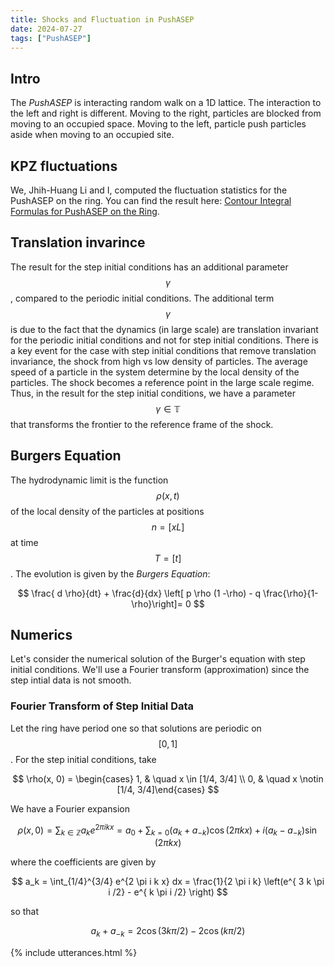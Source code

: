```yaml
---
title: Shocks and Fluctuation in PushASEP
date: 2024-07-27
tags: ["PushASEP"]
---
```


## Intro

The *PushASEP* is interacting random walk on a 1D lattice. The interaction to the left and right is different. Moving to the right, particles are blocked from moving to an occupied space. Moving to the left, particle push particles aside when moving to an occupied site.

## KPZ fluctuations 

We, Jhih-Huang Li and I, computed the fluctuation statistics for the PushASEP on the ring. You can find the result here: [Contour Integral Formulas for PushASEP on the Ring](https://arxiv.org/abs/2308.05372).

## Translation invarince

The result for the step initial conditions has an additional parameter $$\gamma$$, compared to the periodic initial conditions. The additional term $$\gamma$$ is due to the fact that the dynamics (in large scale) are translation invariant for the periodic initial conditions and not for step initial conditions. There is a key event for the case with step initial conditions that remove translation invariance, the shock from high vs low density of particles. The average speed of a particle in the system determine by the local density of the particles. The shock becomes a reference point in the large scale regime. Thus, in the result for the step initial conditions, we have a parameter $$\gamma \in \mathbb{T}$$ that transforms the frontier to the reference frame of the shock.

## Burgers Equation

The hydrodynamic limit is the function $$\rho(x,t)$$ of the local density of the particles at positions $$ n = [x L]$$ at time $$T = [ t]$$. The evolution is given by the *Burgers Equation*:

$$
\frac{ d \rho}{dt} +  \frac{d}{dx} \left[ p \rho (1 -\rho) - q \frac{\rho}{1-\rho}\right]= 0
$$

## Numerics

Let's consider the numerical solution of the Burger's equation with step initial conditions. We'll use a Fourier transform (approximation) since the step intial data is not smooth.

### Fourier Transform of Step Initial Data

Let the ring have period one so that solutions are periodic on $$[0,1]$$. For the step initial conditions, take

$$
\rho(x, 0) = \begin{cases} 1, & \quad x \in [1/4, 3/4] \\ 0, & \quad x \notin [1/4, 3/4]\end{cases}
$$

We have a Fourier expansion

$$
\rho(x, 0) = \sum_{k \in \mathbb{Z}} a_k e^{2 \pi i k x} = a_0 + \sum_{k=0} ( a_k + a_{-k}) \cos(2\pi k x) + i( a_k - a_{-k}) \sin( 2\pi kx)
$$

where the coefficients are given by

$$
a_k = \int_{1/4}^{3/4} e^{2 \pi i k x} dx = \frac{1}{2 \pi i k} \left(e^{ 3  k \pi i /2} - e^{ k \pi i /2} \right)
$$

so that

$$
a_k + a_{-k} = 2 \cos( 3 k \pi /2) - 2 \cos( k \pi/2)
$$

{% include utterances.html %}
